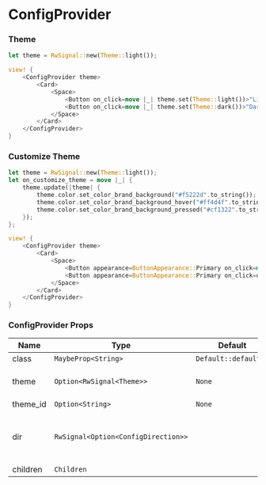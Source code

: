 # ConfigProvider

### Theme

```rust demo
let theme = RwSignal::new(Theme::light());

view! {
    <ConfigProvider theme>
        <Card>
            <Space>
                <Button on_click=move |_| theme.set(Theme::light())>"Light"</Button>
                <Button on_click=move |_| theme.set(Theme::dark())>"Dark"</Button>
            </Space>
        </Card>
    </ConfigProvider>
}
```

### Customize Theme

```rust demo
let theme = RwSignal::new(Theme::light());
let on_customize_theme = move |_| {
    theme.update(|theme| {
        theme.color.set_color_brand_background("#f5222d".to_string());
        theme.color.set_color_brand_background_hover("#ff4d4f".to_string());
        theme.color.set_color_brand_background_pressed("#cf1322".to_string());
    });
};

view! {
    <ConfigProvider theme>
        <Card>
            <Space>
                <Button appearance=ButtonAppearance::Primary on_click=move |_| theme.set(Theme::light())>"Light"</Button>
                <Button appearance=ButtonAppearance::Primary on_click=on_customize_theme>"Customize Theme"</Button>
            </Space>
        </Card>
    </ConfigProvider>
}
```

### ConfigProvider Props

| Name | Type | Default | Description |
| --- | --- | --- | --- |
| class | `MaybeProp<String>` | `Default::default()` |  |
| theme | `Option<RwSignal<Theme>>` | `None` | Sets the theme used in a scope. |
| theme_id | `Option<String>` | `None` | Theme id. |
| dir | `RwSignal<Option<ConfigDirection>>` |  | Sets the direction of text & generated styles. |
| children | `Children` |  |  |
